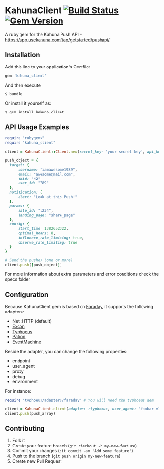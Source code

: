 # KahunaClient [![Build Status](https://travis-ci.org/edgar/KahunaClient.png?branch=master)](https://travis-ci.org/edgar/KahunaClient) [![Gem Version](https://badge.fury.io/rb/kahuna_client.svg)](http://badge.fury.io/rb/kahuna_client)
A ruby gem for the Kahuna Push API - https://app.usekahuna.com/tap/getstarted/pushapi/

## Installation

Add this line to your application's Gemfile:

```ruby
gem 'kahuna_client'
```

And then execute:

    $ bundle

Or install it yourself as:

    $ gem install kahuna_client


## API Usage Examples

```ruby
require "rubygems"
require "kahuna_client"

client = KahunaClient::Client.new(secret_key: 'your secret key', api_key: 'your api key')

push_object = {
  target: {
      username: "iamawesome1989",
      email: "awesome@mail.com",
      fbid: "42",
      user_id: "789"
  },
  notification: {
      alert: "Look at this Push!"
  },
  params: {
      sale_id: "1234",
      landing_page: "share_page"
  },
  config: {
      start_time: 1382652322,
      optimal_hours: 8,
      influence_rate_limiting: true,
      observe_rate_limiting: true
  }
}

# Send the pushes (one or more)
client.push([push_object])
```

For more information about extra parameters and error conditions check the specs folder

## Configuration

Because KahunaClient gem is based on [Faraday](https://github.com/lostisland/faraday), it supports the following adapters:

* Net::HTTP (default)
* [Excon](https://github.com/geemus/excon)
* [Typhoeus](https://github.com/typhoeus/typhoeus)
* [Patron](http://toland.github.com/patron/)
* [EventMachine](https://github.com/igrigorik/em-http-request)

Beside the adapter, you can change the following properties:

* endpoint
* user_agent
* proxy
* debug
* environment

For instance:

```ruby
require 'typhoeus/adapters/faraday' # You will need the typhoeus gem

client = KahunaClient.client(adapter: :typhoeus, user_agent: "foobar v1", debug: true, secret_key: 'foo', api_key: 'bar')
client.push(push_array)
```

## Contributing

1. Fork it
2. Create your feature branch (`git checkout -b my-new-feature`)
3. Commit your changes (`git commit -am 'Add some feature'`)
4. Push to the branch (`git push origin my-new-feature`)
5. Create new Pull Request
